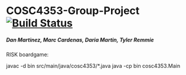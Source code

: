 
# COSC4353-Group-Project [![Build Status](https://travis-ci.org/Tylerremmie/COSC4353-Group-Project.svg?branch=master)](https://travis-ci.org/Tylerremmie/COSC4353-Group-Project)

##### Dan Martinez, Marc Cardenas, Daria Martin, Tyler Remmie

RISK boardgame:

javac -d bin src/main/java/cosc4353/*.java
java -cp bin cosc4353.Main